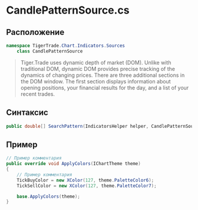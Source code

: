 
# CandlePatternSource.cs
## Расположение
```csharp
namespace TigerTrade.Chart.Indicators.Sources  
    class CandlePatternSource
```

> Tiger.Trade uses dynamic depth of market (DOM). Unlike with traditional DOM, dynamic DOM provides precise tracking of the dynamics of changing prices. There are three additional sections in the DOM window. The first section displays information about opening positions, your financial results for the day, and a list of your recent trades.

## Синтаксис
```csharp
public double[] SearchPattern(IndicatorsHelper helper, CandlePatternSourcePatternType type)
```

## Пример
```csharp
// Пример комментария
public override void ApplyColors(IChartTheme theme)
{
    // Пример комментария
    TickBuyColor = new XColor(127, theme.PaletteColor6);
    TickSellColor = new XColor(127, theme.PaletteColor7);

    base.ApplyColors(theme);
}
```
